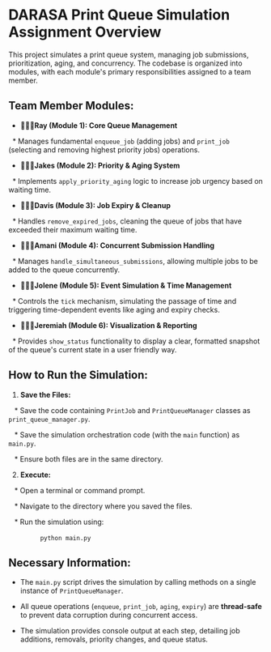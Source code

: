 
# DARASA Print Queue Simulation Assignment Overview

This project simulates a print queue system, managing job submissions, prioritization, aging, and concurrency. The codebase is organized into modules, with each module's primary responsibilities assigned to a team member.

## Team Member Modules:

* **👨🏼‍💻Ray (Module 1): Core Queue Management**

  * Manages fundamental `enqueue_job` (adding jobs) and `print_job` (selecting and removing highest priority jobs) operations.

* **👨🏼‍💻Jakes (Module 2): Priority & Aging System**

  * Implements `apply_priority_aging` logic to increase job urgency based on waiting time.

* **👨🏼‍💻Davis (Module 3): Job Expiry & Cleanup**

  * Handles `remove_expired_jobs`, cleaning the queue of jobs that have exceeded their maximum waiting time.

* **👨🏼‍💻Amani (Module 4): Concurrent Submission Handling**

  * Manages `handle_simultaneous_submissions`, allowing multiple jobs to be added to the queue concurrently.

* **👩🏼‍💻Jolene (Module 5): Event Simulation & Time Management**

  * Controls the `tick` mechanism, simulating the passage of time and triggering time-dependent events like aging and expiry checks.

* **👨🏼‍💻Jeremiah (Module 6): Visualization & Reporting**

  * Provides `show_status` functionality to display a clear, formatted snapshot of the queue's current state in a user friendly way.

## How to Run the Simulation:

1. **Save the Files:**

   * Save the code containing `PrintJob` and `PrintQueueManager` classes as `print_queue_manager.py`.

   * Save the simulation orchestration code (with the `main` function) as `main.py`.

   * Ensure both files are in the same directory.

2. **Execute:**

   * Open a terminal or command prompt.

   * Navigate to the directory where you saved the files.

   * Run the simulation using:

     ```
     python main.py
     
     ```

## Necessary Information:

* The `main.py` script drives the simulation by calling methods on a single instance of `PrintQueueManager`.

* All queue operations (`enqueue`, `print_job`, `aging`, `expiry`) are **thread-safe** to prevent data corruption during concurrent access.

* The simulation provides console output at each step, detailing job additions, removals, priority changes, and queue status.